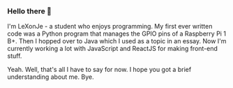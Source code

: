 ### Hello there 👋

I'm LeXonJe - a student who enjoys programming.
My first ever written code was a Python program that manages the GPIO pins of a Raspberry Pi 1 B+.
Then I hopped over to Java which I used as a topic in an essay.
Now I'm currently working a lot with JavaScript and ReactJS for making front-end stuff.

Yeah. Well, that's all I have to say for now. I hope you got a brief understanding about me.
Bye.
